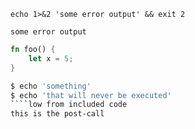 ````bash,exec=2
echo 1>&2 'some error output' && exit 2
````

````output
some error output
``````

````rust
fn foo() {
    let x = 5;
}
````

````bash
$ echo 'something'
$ echo 'that will never be executed'
````low from included code
this is the post-call
```````